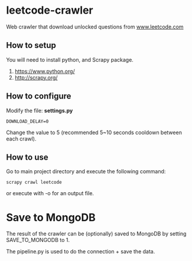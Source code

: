 # leetcode-crawler

Web crawler that download unlocked questions from www.leetcode.com

## How to setup

You will need to install python, and Scrapy package.

1. https://www.python.org/
1. http://scrapy.org/

## How to configure

Modify the file: __settings.py__

	DOWNLOAD_DELAY=0

Change the value to 5 (recommended 5~10 seconds cooldown between each crawl).

## How to use

Go to main project directory and execute the following command:

    scrapy crawl leetcode

or execute with -o for an output file. 

# Save to MongoDB

The result of the crawler can be (optionally) saved to MongoDB by setting SAVE_TO_MONGODB to 1. 

The pipeline.py is used to do the connection + save the data. 

